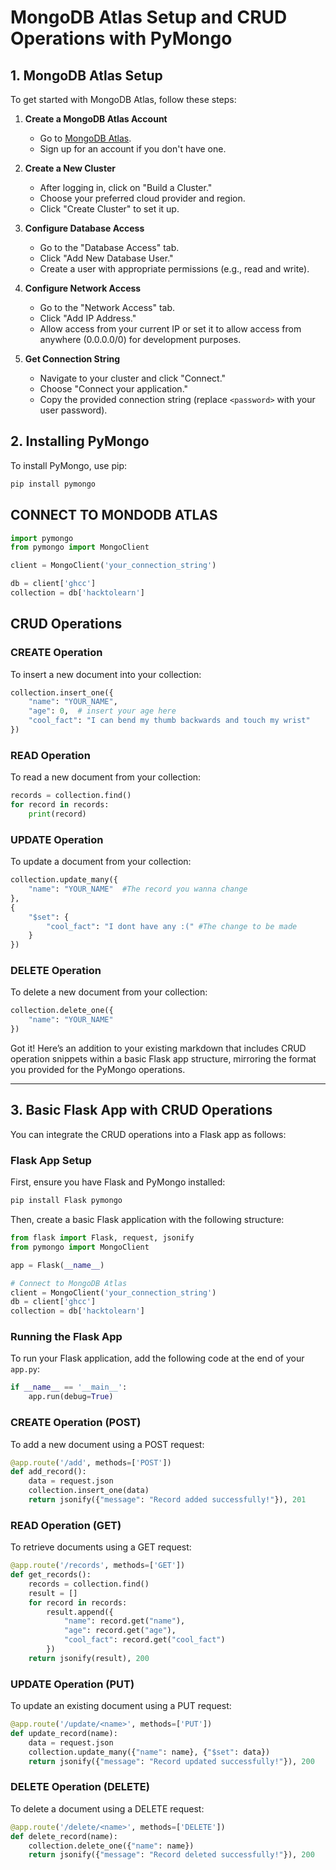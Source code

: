 # MongoDB Atlas Setup and CRUD Operations with PyMongo

## 1. MongoDB Atlas Setup
To get started with MongoDB Atlas, follow these steps:

1. **Create a MongoDB Atlas Account**
   - Go to [MongoDB Atlas](https://www.mongodb.com/cloud/atlas).
   - Sign up for an account if you don't have one.

2. **Create a New Cluster**
   - After logging in, click on "Build a Cluster."
   - Choose your preferred cloud provider and region.
   - Click "Create Cluster" to set it up.

3. **Configure Database Access**
   - Go to the "Database Access" tab.
   - Click "Add New Database User."
   - Create a user with appropriate permissions (e.g., read and write).

4. **Configure Network Access**
   - Go to the "Network Access" tab.
   - Click "Add IP Address."
   - Allow access from your current IP or set it to allow access from anywhere (0.0.0.0/0) for development purposes.

5. **Get Connection String**
   - Navigate to your cluster and click "Connect."
   - Choose "Connect your application."
   - Copy the provided connection string (replace `<password>` with your user password).

## 2. Installing PyMongo
To install PyMongo, use pip:

```bash
pip install pymongo
```

## CONNECT TO MONDODB ATLAS

```python
import pymongo
from pymongo import MongoClient

client = MongoClient('your_connection_string')

db = client['ghcc']
collection = db['hacktolearn']
```

## CRUD Operations

### CREATE Operation
To insert a new document into your collection:

```python
collection.insert_one({
    "name": "YOUR_NAME",
    "age": 0,  # insert your age here
    "cool_fact": "I can bend my thumb backwards and touch my wrist"
})
```

### READ Operation
To read a new document from your collection:

```python
records = collection.find()
for record in records:
    print(record)
```

### UPDATE Operation
To update a document from your collection:

```python
collection.update_many({
    "name": "YOUR_NAME"  #The record you wanna change
},
{
    "$set": {
        "cool_fact": "I dont have any :(" #The change to be made
    }
})
```

### DELETE Operation
To delete a new document from your collection:

```python
collection.delete_one({
    "name": "YOUR_NAME"
})
```

Got it! Here’s an addition to your existing markdown that includes CRUD operation snippets within a basic Flask app structure, mirroring the format you provided for the PyMongo operations.

---

## 3. Basic Flask App with CRUD Operations

You can integrate the CRUD operations into a Flask app as follows:

### Flask App Setup

First, ensure you have Flask and PyMongo installed:

```bash
pip install Flask pymongo
```

Then, create a basic Flask application with the following structure:

```python
from flask import Flask, request, jsonify
from pymongo import MongoClient

app = Flask(__name__)

# Connect to MongoDB Atlas
client = MongoClient('your_connection_string')
db = client['ghcc']
collection = db['hacktolearn']
```

### Running the Flask App
To run your Flask application, add the following code at the end of your `app.py`:

```python
if __name__ == '__main__':
    app.run(debug=True)
```

### CREATE Operation (POST)
To add a new document using a POST request:

```python
@app.route('/add', methods=['POST'])
def add_record():
    data = request.json
    collection.insert_one(data)
    return jsonify({"message": "Record added successfully!"}), 201
```

### READ Operation (GET)
To retrieve documents using a GET request:

```python
@app.route('/records', methods=['GET'])
def get_records():
    records = collection.find()
    result = []
    for record in records:
        result.append({
            "name": record.get("name"),
            "age": record.get("age"),
            "cool_fact": record.get("cool_fact")
        })
    return jsonify(result), 200
```

### UPDATE Operation (PUT)
To update an existing document using a PUT request:

```python
@app.route('/update/<name>', methods=['PUT'])
def update_record(name):
    data = request.json
    collection.update_many({"name": name}, {"$set": data})
    return jsonify({"message": "Record updated successfully!"}), 200
```

### DELETE Operation (DELETE)
To delete a document using a DELETE request:

```python
@app.route('/delete/<name>', methods=['DELETE'])
def delete_record(name):
    collection.delete_one({"name": name})
    return jsonify({"message": "Record deleted successfully!"}), 200
```
